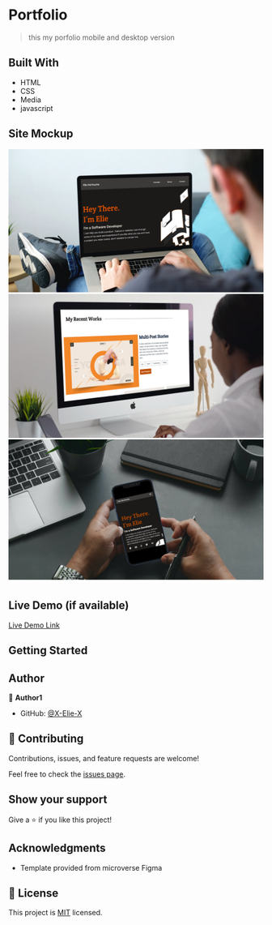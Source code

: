 # Portfolio

> this my porfolio mobile and desktop version

## Built With

- HTML
- CSS
- Media
- javascript

## Site Mockup

![1](img/1.png)
![2](img/2.png)
![3](img/3.png)

## Live Demo (if available)

[Live Demo Link](https://x-elie-x.github.io/My-portfolio/)

## Getting Started

## Author

👤 **Author1**

- GitHub: [@X-Elie-X](https://github.com/X-Elie-X)

## 🤝 Contributing

Contributions, issues, and feature requests are welcome!

Feel free to check the [issues page](../../issues/).

## Show your support

Give a ⭐️ if you like this project!

## Acknowledgments

- Template provided from microverse Figma

## 📝 License

This project is [MIT](./MIT.md) licensed.
